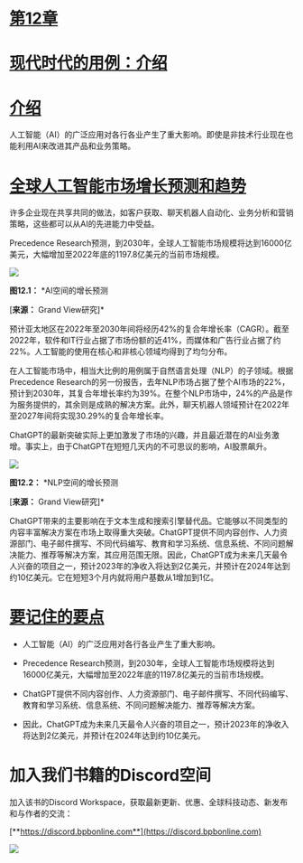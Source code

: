 # [第12章](toc.xhtml#c12)

# [现代时代的用例：介绍](toc.xhtml#c12)

# [介绍](toc.xhtml#s100a)

人工智能（AI）的广泛应用对各行各业产生了重大影响。即使是非技术行业现在也能利用AI来改进其产品和业务策略。

# [全球人工智能市场增长预测和趋势](toc.xhtml#s101a)

许多企业现在共享共同的做法，如客户获取、聊天机器人自动化、业务分析和营销策略，这些都可以从AI的先进能力中受益。

Precedence Research预测，到2030年，全球人工智能市场规模将达到16000亿美元，大幅增加至2022年底的1197.8亿美元的当前市场规模。

![](images/Figure-12.1.jpg)

**图12.1：** *AI空间的增长预测

[**来源：** Grand View研究]*

预计亚太地区在2022年至2030年间将经历42%的复合年增长率（CAGR）。截至2022年，软件和IT行业占据了市场份额的近41%，而媒体和广告行业占据了约22%。人工智能的使用在核心和非核心领域均得到了均匀分布。

在人工智能市场中，相当大比例的用例属于自然语言处理（NLP）的子领域。根据Precedence Research的另一份报告，去年NLP市场占据了整个AI市场的22%，预计到2030年，其复合年增长率约为39%。在整个NLP市场中，24%的产品是作为服务提供的，其余则是成熟的解决方案。此外，聊天机器人领域预计在2022年至2027年间将实现30.29%的复合年增长率。

ChatGPT的最新突破实际上更加激发了市场的兴趣，并且最近潜在的AI业务激增。事实上，由于ChatGPT在短短几天内的不可思议的影响，AI股票飙升。

![](images/Figure-12.2.jpg)

**图12.2：** *NLP空间的增长预测

[**来源：** Grand View研究]*

ChatGPT带来的主要影响在于文本生成和搜索引擎替代品。它能够以不同类型的内容丰富解决方案在市场上取得重大突破。ChatGPT提供不同内容创作、人力资源部门、电子邮件撰写、不同代码编写、教育和学习系统、信息系统、不同问题解决能力、推荐等解决方案，其应用范围无限。因此，ChatGPT成为未来几天最令人兴奋的项目之一，预计2023年的净收入将达到2亿美元，并预计在2024年达到约10亿美元。它在短短3个月内就将用户基数从1增加到1亿。

# [要记住的要点](toc.xhtml#s102a)

+   人工智能（AI）的广泛应用对各行各业产生了重大影响。

+   Precedence Research预测，到2030年，全球人工智能市场规模将达到16000亿美元，大幅增加至2022年底的1197.8亿美元的当前市场规模。

+   ChatGPT提供不同内容创作、人力资源部门、电子邮件撰写、不同代码编写、教育和学习系统、信息系统、不同问题解决能力、推荐等解决方案。

+   因此，ChatGPT成为未来几天最令人兴奋的项目之一，预计2023年的净收入将达到2亿美元，并预计在2024年达到约10亿美元。

# 加入我们书籍的Discord空间

加入该书的Discord Workspace，获取最新更新、优惠、全球科技动态、新发布和与作者的交流：

[**https://discord.bpbonline.com**](https://discord.bpbonline.com)

![](images/dis.jpg)

